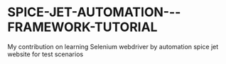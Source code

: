 # SPICE-JET-AUTOMATION---FRAMEWORK-TUTORIAL
My contribution on learning Selenium webdriver by automation spice jet website for test scenarios
